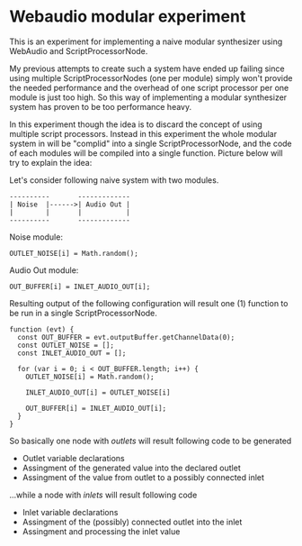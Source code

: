 # Webaudio modular experiment

This is an experiment for implementing a naive modular synthesizer using WebAudio and ScriptProcessorNode.

My previous attempts to create such a system have ended up failing since using multiple ScriptProcessorNodes (one per module) simply won't provide the needed performance and the overhead of one script processor per one module is just too high. So this way of implementing a modular synthesizer system has proven to be too performance heavy.

In this experiment though the idea is to discard the concept of using multiple script processors. Instead in this experiment the whole modular system in will be "complid" into a single ScriptProcessorNode, and the code of each modules will be compiled into a single function. Picture below will try to explain the idea:

Let's consider following naive system with two modules.

```
----------       -------------
| Noise  |------>| Audio Out |
|        |       |           |
----------       -------------
```

Noise module:
```
OUTLET_NOISE[i] = Math.random();
```

Audio Out module:
```
OUT_BUFFER[i] = INLET_AUDIO_OUT[i];
```

Resulting output of the following configuration will result one (1) function to be run in a single ScriptProcessorNode.

```
function (evt) {
  const OUT_BUFFER = evt.outputBuffer.getChannelData(0);
  const OUTLET_NOISE = [];
  const INLET_AUDIO_OUT = [];

  for (var i = 0; i < OUT_BUFFER.length; i++) {
    OUTLET_NOISE[i] = Math.random();

    INLET_AUDIO_OUT[i] = OUTLET_NOISE[i]

    OUT_BUFFER[i] = INLET_AUDIO_OUT[i];
  }
}
```

So basically one node with _outlets_ will result following code to be generated

* Outlet variable declarations
* Assingment of the generated value into the declared outlet
* Assingment of the value from outlet to a possibly connected inlet

...while a node with _inlets_ will result following code

* Inlet variable declarations
* Assingment of the (possibly) connected outlet into the inlet
* Assingment and processing the inlet value
